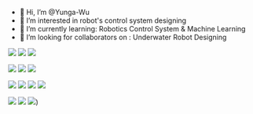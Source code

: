 - 👋 Hi, I’m @Yunga-Wu
- 👀 I’m interested in robot's control system designing
- 🌱 I’m currently learning: Robotics Control System & Machine Learning
- 💞️ I’m looking for collaborators on : Underwater Robot Designing

![](https://img.shields.io/badge/-C%2B%2B-red) <!-- C++ -->
![](https://img.shields.io/badge/IDE-VS%20Code-blue) <!-- VS Code -->
![](https://img.shields.io/badge/IDE-Xcode-green) <!-- Xcode -->  

![](https://img.shields.io/badge/-Linux-brightgreen) <!-- Linux -->
![](https://img.shields.io/badge/-ROS-red) <!-- ROS -->
![](https://img.shields.io/badge/%E5%B5%8C%E5%85%A5%E5%BC%8F-STM32-brightgreen) <!-- 嵌入式STM32 -->  

![](https://img.shields.io/badge/-%E6%B7%B1%E5%BA%A6%E5%AD%A6%E4%B9%A0-orange) <!-- 深度学习 -->
![](https://img.shields.io/badge/-Python-blue) <!-- Python -->
![](https://img.shields.io/badge/IDE-PyCharm-yellowgreen) <!-- PyCharm -->
![](https://img.shields.io/badge/-Pytorch-green) <!-- Pytorch -->  

![](https://img.shields.io/badge/%E6%9C%BA%E5%99%A8%E4%BA%BA-%E6%8E%A7%E5%88%B6%E7%B3%BB%E7%BB%9F-yellowgreen) <!-- 机器人控制系统 -->
![](https://img.shields.io/badge/-%E8%87%AA%E5%8A%A8%E9%A9%BE%E9%A9%B6-blue) <!-- 自动驾驶 -->
![](https://img.shields.io/badge/%E4%BB%BF%E7%9C%9F-Matlab-blue)) <!-- 仿真Matlab -->  



<!---
Yunga-Wu/Yunga-Wu is a ✨ special ✨ repository because its `README.md` (this file) appears on your GitHub profile.
You can click the Preview link to take a look at your changes.
--->
